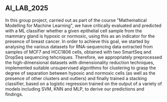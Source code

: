 ## AI_LAB_2025
In this group project, carried out as part of the course "Mathematical Modelling for Machine Learning", we have critically evaluated and predicted with a ML classifier whether a given epithelial cell sample from the mammary gland is hypoxic or normoxic, using this as an indicator for the presence of breast cancer. In order to achieve this goal, we started by analysing the various datasets for RNA-sequencing data extracted from samples of MCF7 and HCC1806 cells, obtained with two SmartSeq and DropSeq sequencing tehcniques. Therefore, we appropriately preprocessed the high-dimensional datasets with dimensionality reduction techniques, implemented suitable unsupervised algorithms for clustering to grasp the degree of separation between hypoxic and normoxic cells (as well as the presence of other clusters and outliers) and finally trained a stacking classifier, based on a logistic regression trained on the output of a variety of models including SVM, KNN and MLP, to derive our predictions and findings.
